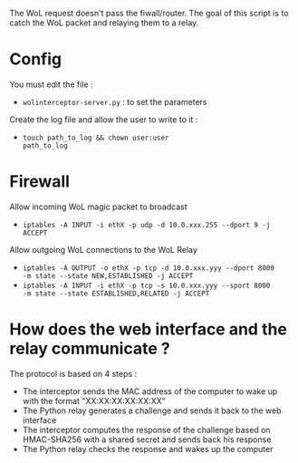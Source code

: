 The WoL request doesn't pass the fiwall/router. The goal of this script is to catch the WoL packet and relaying them to a relay.

# Config

You must edit the file :

* <code>wolinterceptor-server.py</code> : to set the parameters

Create the log file and allow the user to write to it :

* <code>touch path_to_log && chown user:user path_to_log</code>

# Firewall

Allow incoming WoL magic packet to broadcast

* <code>iptables -A INPUT -i ethX -p udp -d 10.0.xxx.255 --dport 9 -j ACCEPT</code>

Allow outgoing WoL connections to the WoL Relay

* <code>iptables -A OUTPUT -o ethX -p tcp -d 10.0.xxx.yyy --dport 8000 -m state --state NEW,ESTABLISHED -j ACCEPT</code>
* <code>iptables -A INPUT  -i ethX -p tcp -s 10.0.xxx.yyy --sport 8000 -m state --state ESTABLISHED,RELATED -j ACCEPT</code>

# How does the web interface and the relay communicate ?

The protocol is based on 4 steps :

* The interceptor sends the MAC address of the computer to wake up with the format "XX:XX:XX:XX:XX:XX"
* The Python relay generates a challenge and sends it back to the web interface
* The interceptor computes the response of the challenge based on HMAC-SHA256 with a shared secret and sends back his response
* The Python relay checks the response and wakes up the computer
